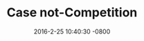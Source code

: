 ---
layout: post
title:  "Case not-Competition"
date:   2016-2-25 10:40:30 -0800
categories: General
---